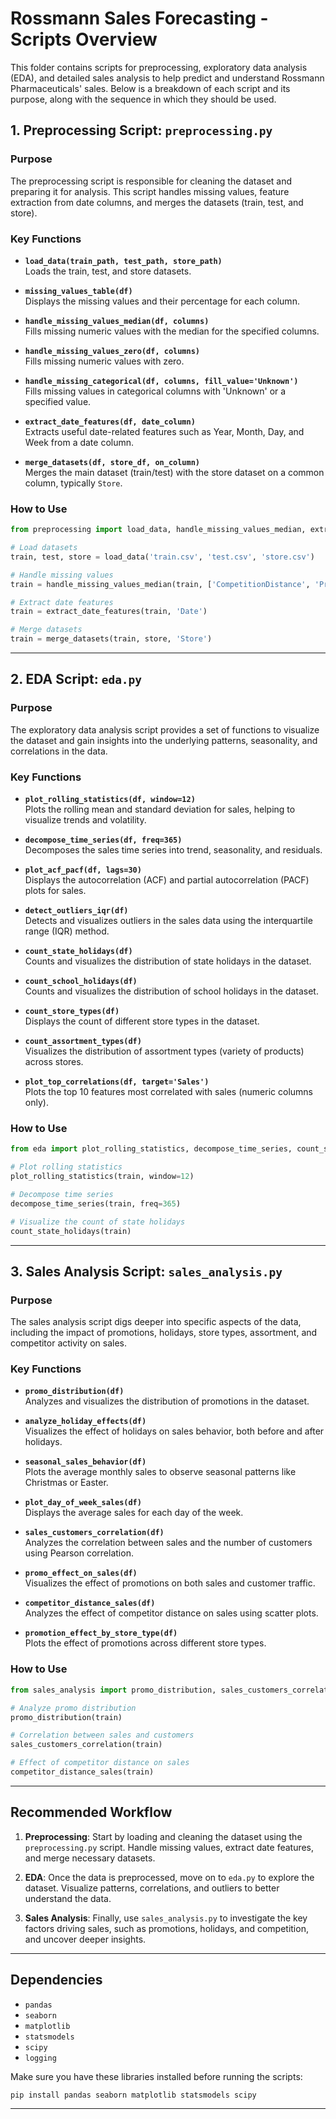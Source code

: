 # Rossmann Sales Forecasting - Scripts Overview

This folder contains scripts for preprocessing, exploratory data analysis (EDA), and detailed sales analysis to help predict and understand Rossmann Pharmaceuticals' sales. Below is a breakdown of each script and its purpose, along with the sequence in which they should be used.

## 1. **Preprocessing Script: `preprocessing.py`**

### Purpose

The preprocessing script is responsible for cleaning the dataset and preparing it for analysis. This script handles missing values, feature extraction from date columns, and merges the datasets (train, test, and store).

### Key Functions

- **`load_data(train_path, test_path, store_path)`**  
  Loads the train, test, and store datasets.

- **`missing_values_table(df)`**  
  Displays the missing values and their percentage for each column.

- **`handle_missing_values_median(df, columns)`**  
  Fills missing numeric values with the median for the specified columns.

- **`handle_missing_values_zero(df, columns)`**  
  Fills missing numeric values with zero.

- **`handle_missing_categorical(df, columns, fill_value='Unknown')`**  
  Fills missing values in categorical columns with 'Unknown' or a specified value.

- **`extract_date_features(df, date_column)`**  
  Extracts useful date-related features such as Year, Month, Day, and Week from a date column.

- **`merge_datasets(df, store_df, on_column)`**  
  Merges the main dataset (train/test) with the store dataset on a common column, typically `Store`.

### How to Use

```python
from preprocessing import load_data, handle_missing_values_median, extract_date_features, merge_datasets

# Load datasets
train, test, store = load_data('train.csv', 'test.csv', 'store.csv')

# Handle missing values
train = handle_missing_values_median(train, ['CompetitionDistance', 'Promo2'])

# Extract date features
train = extract_date_features(train, 'Date')

# Merge datasets
train = merge_datasets(train, store, 'Store')
```

---

## 2. **EDA Script: `eda.py`**

### Purpose

The exploratory data analysis script provides a set of functions to visualize the dataset and gain insights into the underlying patterns, seasonality, and correlations in the data.

### Key Functions

- **`plot_rolling_statistics(df, window=12)`**  
  Plots the rolling mean and standard deviation for sales, helping to visualize trends and volatility.

- **`decompose_time_series(df, freq=365)`**  
  Decomposes the sales time series into trend, seasonality, and residuals.

- **`plot_acf_pacf(df, lags=30)`**  
  Displays the autocorrelation (ACF) and partial autocorrelation (PACF) plots for sales.

- **`detect_outliers_iqr(df)`**  
  Detects and visualizes outliers in the sales data using the interquartile range (IQR) method.

- **`count_state_holidays(df)`**  
  Counts and visualizes the distribution of state holidays in the dataset.

- **`count_school_holidays(df)`**  
  Counts and visualizes the distribution of school holidays in the dataset.

- **`count_store_types(df)`**  
  Displays the count of different store types in the dataset.

- **`count_assortment_types(df)`**  
  Visualizes the distribution of assortment types (variety of products) across stores.

- **`plot_top_correlations(df, target='Sales')`**  
  Plots the top 10 features most correlated with sales (numeric columns only).

### How to Use

```python
from eda import plot_rolling_statistics, decompose_time_series, count_state_holidays

# Plot rolling statistics
plot_rolling_statistics(train, window=12)

# Decompose time series
decompose_time_series(train, freq=365)

# Visualize the count of state holidays
count_state_holidays(train)
```

---

## 3. **Sales Analysis Script: `sales_analysis.py`**

### Purpose

The sales analysis script digs deeper into specific aspects of the data, including the impact of promotions, holidays, store types, assortment, and competitor activity on sales.

### Key Functions

- **`promo_distribution(df)`**  
  Analyzes and visualizes the distribution of promotions in the dataset.

- **`analyze_holiday_effects(df)`**  
  Visualizes the effect of holidays on sales behavior, both before and after holidays.

- **`seasonal_sales_behavior(df)`**  
  Plots the average monthly sales to observe seasonal patterns like Christmas or Easter.

- **`plot_day_of_week_sales(df)`**  
  Displays the average sales for each day of the week.

- **`sales_customers_correlation(df)`**  
  Analyzes the correlation between sales and the number of customers using Pearson correlation.

- **`promo_effect_on_sales(df)`**  
  Visualizes the effect of promotions on both sales and customer traffic.

- **`competitor_distance_sales(df)`**  
  Analyzes the effect of competitor distance on sales using scatter plots.

- **`promotion_effect_by_store_type(df)`**  
  Plots the effect of promotions across different store types.

### How to Use

```python
from sales_analysis import promo_distribution, sales_customers_correlation, competitor_distance_sales

# Analyze promo distribution
promo_distribution(train)

# Correlation between sales and customers
sales_customers_correlation(train)

# Effect of competitor distance on sales
competitor_distance_sales(train)
```

---

## Recommended Workflow

1. **Preprocessing**: Start by loading and cleaning the dataset using the `preprocessing.py` script. Handle missing values, extract date features, and merge necessary datasets.

2. **EDA**: Once the data is preprocessed, move on to `eda.py` to explore the dataset. Visualize patterns, correlations, and outliers to better understand the data.

3. **Sales Analysis**: Finally, use `sales_analysis.py` to investigate the key factors driving sales, such as promotions, holidays, and competition, and uncover deeper insights.

---

## Dependencies

- `pandas`
- `seaborn`
- `matplotlib`
- `statsmodels`
- `scipy`
- `logging`

Make sure you have these libraries installed before running the scripts:

```bash
pip install pandas seaborn matplotlib statsmodels scipy
```

---
